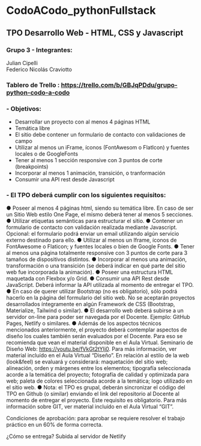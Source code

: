 # CodoACodo_pythonFullstack
## TPO Desarrollo Web - HTML, CSS y Javascript
### Grupo 3 - Integrantes:

Julian Cipelli <br />
Federico Nicolás Craviotto

### Tablero de Trello : https://trello.com/b/GBJqPDdu/grupo-python-codo-a-codo

### - Objetivos:
 - Desarrollar un proyecto con al menos 4 páginas HTML
 - Temática libre
 - El sitio debe contener un formulario de contacto con validaciones de campo
 - Utilizar al menos un iFrame, íconos (FontAwesom o FlatIcon) y fuentes locales o de GoogleFonts
 - Tener al menos 1 sección responsive con 3 puntos de corte (breakpoints)
 - Incorporar al menos 1 animación, transición, o tranformación
 - Consumir una API rest desde Javascript

### - El TPO deberá cumplir con los siguientes requisitos:
● Poseer al menos 4 páginas html, siendo su temática libre. En caso de ser un Sitio
Web estilo One Page, el mismo deberá tener al menos 5 secciones.
● Utilizar etiquetas semánticas para estructurar el sitio.
● Contener un formulario de contacto con validación realizada mediante Javascript.
Opcional: el formulario podrá enviar un email utilizando algún servicio externo
destinado para ello.
● Utilizar al menos un Iframe, íconos de FontAwesome o Flaticon; y fuentes locales o
bien de Google Fonts.
● Tener al menos una página totalmente responsive con 3 puntos de corte para 3
tamaños de dispositivos distintos.
● Incorporar al menos una animación, transformación o una transición (se deberá
indicar en qué parte del sitio web fue incorporada la animación).
● Poseer una estructura HTML maquetada con Flexbox y/o Grid.
● Consumir una API Rest desde JavaScript. Deberá informar la API utilizada al
momento de entregar el TPO.
● En caso de querer utilizar Bootstrap (no es obligatorio), sólo podrá hacerlo en la
página del formulario del sitio web. No se aceptarán proyectos desarrollados
íntegramente en algún Framework de CSS (Bootstrap, Materialize, Tailwind o
similar).
● El desarrollo web deberá subirse a un servidor on-line para poder ser navegada por
el Docente. Ejemplo: GitHub Pages, Netlify o similares.
● Además de los aspectos técnicos mencionados anteriormente, el proyecto deberá
contemplar aspectos de diseño los cuales también serán evaluados por el Docente.
Para eso se recomienda que vean el material disponible en el Aula Virtual.
Seminario de Diseño Web: https://youtu.be/fVkGt2tYIj0. Para más información, ver
material incluído en el Aula Virtual “Diseño”. En relación al estilo de la web
(look&feel) se evaluará y considerará: maquetación del sitio web; alineación, orden y márgenes entre los elementos; tipografía seleccionada acorde a la temática del
proyecto; fotografía de calidad y optimizada para web; paleta de colores
seleccionada acorde a la temática; logo utilizado en el sitio web.
● Nota: el TPO es grupal, deberán sincronizar el código del TPO en Github (o similar)
enviando el link del repositorio al Docente al momento de entregar el proyecto. Este
requisito es obligatorio. Para más información sobre GIT, ver material incluído en el
Aula Virtual “GIT”.

Condiciones de aprobación: para aprobar se requiere resolver el trabajo práctico en un
60% de forma correcta.

¿Cómo se entrega?
Subida al servidor de Netlify
